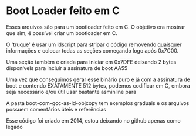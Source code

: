 # Boot Loader feito em C

<p>Esses arquivos são para um bootloader feito em C. O objetivo era mostrar que sim, é possível criar um bootloader em C.</p>

<p>O 'truque' é usar um ldscript para stripar o código removendo quaisquer informações e colocar todas as seções começando logo após 0x7C00.</p>

<p>Uma seção também é criada para iniciar em 0x7DFE deixando 2 bytes disponívels para incluir a assinatura de boot AA55</p>

<p>Uma vez que conseguimos gerar esse binário puro e já com a assinatura de boot e contendo EXATAMENTE 512 bytes, podemos codificar em C, embora seja necessário e/ou útil usar bastante asminline para </p>

<p>A pasta boot-com-gcc-as-ld-objcopy tem exemplos graduais e os arquivos possuem comentários úteis e referências</p> 

<p>Esse código foi criado em 2014, estou deixando no github apenas como legado</p>
